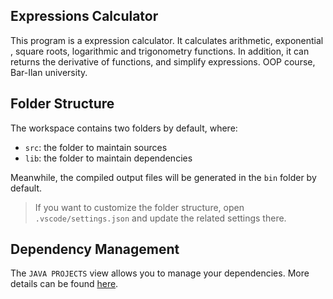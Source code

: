 ## Expressions Calculator

This program is a expression calculator. It calculates arithmetic, exponential , square roots, logarithmic and trigonometry functions.
In addition, it can returns the derivative of functions, and simplify expressions.
OOP course, Bar-Ilan university.

## Folder Structure

The workspace contains two folders by default, where:

- `src`: the folder to maintain sources
- `lib`: the folder to maintain dependencies

Meanwhile, the compiled output files will be generated in the `bin` folder by default.

> If you want to customize the folder structure, open `.vscode/settings.json` and update the related settings there.

## Dependency Management

The `JAVA PROJECTS` view allows you to manage your dependencies. More details can be found [here](https://github.com/microsoft/vscode-java-dependency#manage-dependencies).
